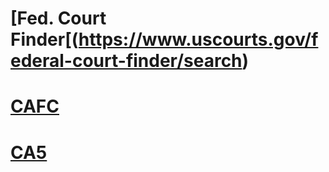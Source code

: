 # [Fed. Court Finder[(https://www.uscourts.gov/federal-court-finder/search)

# [CAFC](http://cafc.uscourts.gov/contact/clerks-office/filing-resources "Court of Appeals Federal Circuit")

# [CA5](http://ca5.uscourts.gov)
